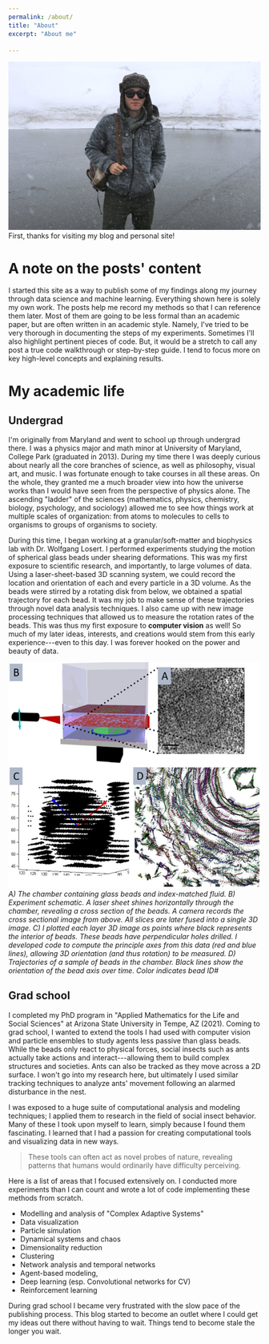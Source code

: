 ```yaml
---
permalink: /about/
title: "About"
excerpt: "About me"

---
```


![](/images/IMG_4836_1000.jpg)
First, thanks for visiting my blog and personal site! 

# A note on the posts' content
I started this site as a way to publish some of my findings along my journey through data science and machine learning. Everything shown here is solely my own work. The posts help me record my methods so that I can reference them later. Most of them are going to be less formal than an academic paper, but are often written in an academic style. Namely, I've tried to be very thorough in documenting the steps of my experiments. Sometimes I'll also highlight pertinent pieces of code. But, it would be a stretch to call any post a true code walkthrough or step-by-step guide. I tend to focus more on key high-level concepts and explaining results.

# My academic life

## Undergrad
I'm originally from Maryland and went to school up through undergrad there. I was a physics major and math minor at University of Maryland, College Park (graduated in 2013). During my time there I was deeply curious about nearly all the core branches of science, as well as philosophy, visual art, and music. I was fortunate enough to take courses in all these areas. On the whole, they granted me a much broader view into how the universe works than I would have seen from the perspective of physics alone. The ascending "ladder" of the sciences (mathematics, physics, chemistry, biology, psychology, and sociology) allowed me to see how things work at multiple scales of organization: from atoms to molecules to cells to organisms to groups of organisms to society. 

During this time, I began working at a granular/soft-matter and biophysics lab with Dr. Wolfgang Losert. I performed experiments studying the motion of spherical glass beads under shearing deformations. This was my first exposure to scientific research, and importantly, to large volumes of data. Using a laser-sheet-based 3D scanning system, we could record the location and orientation of each and every particle in a 3D volume. As the beads were stirred by a rotating disk from below, we obtained a spatial trajectory for each bead. It was my job to make sense of these trajectories through novel data analysis techniques. I also came up with new image processing techniques that allowed us to measure the rotation rates of the beads. This was thus my first exposure to **computer vision** as well! So much of my later ideas, interests, and creations would stem from this early experience---even to this day. I was forever hooked on the power and beauty of data.

![](/images/about/granular_jpg.jpg)
*A) The chamber containing glass beads and index-matched fluid. B) Experiment schematic. A laser sheet shines horizontally through the chamber, revealing a cross section of the beads. A camera records the cross sectional image from above. All slices are later fused into a single 3D image. C) I plotted each layer 3D image as points where black represents the interior of beads. These beads have perpendicular holes drilled. I developed code to compute the principle axes from this data (red and blue lines), allowing 3D orientation (and thus rotation) to be measured. D) Trajectories of a sample of beads in the chamber. Black lines show the orientation of the bead axis over time. Color indicates bead ID#*

## Grad school
I completed my PhD program in "Applied Mathematics for the Life and Social Sciences" at Arizona State University in Tempe, AZ (2021). Coming to grad school, I wanted to extend the tools I had used with computer vision and particle ensembles to study agents less passive than glass beads. While the beads only react to physical forces, social insects such as ants actually take actions and interact---allowing them to build complex structures and societies. Ants can also be tracked as they move across a 2D surface. I won't go into my research here, but ultimately I used similar tracking techniques to analyze ants' movement following an alarmed disturbance in the nest. 

I was exposed to a huge suite of computational analysis and modeling techniques; I applied them to research in the field of social insect behavior. Many of these I took upon myself to learn, simply because I found them fascinating. I learned that I had a passion for creating computational tools and visualizing data in new ways. 
>These tools can often act as novel probes of nature, revealing patterns that humans would ordinarily have difficulty perceiving.

Here is a list of areas that I focused extensively on. I conducted more experiments than I can count and wrote a lot of code implementing these methods from scratch.

- Modelling and analysis of "Complex Adaptive Systems"
- Data visualization
- Particle simulation
- Dynamical systems and chaos
- Dimensionality reduction
- Clustering
- Network analysis and temporal networks
- Agent-based modeling, 
- Deep learning (esp. Convolutional networks for CV)
- Reinforcement learning

During grad school I became very frustrated with the slow pace of the publishing process. This blog started to become an outlet where I could get my ideas out there without having to wait. Things tend to become stale the longer you wait.